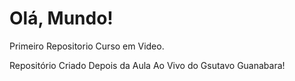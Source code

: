 # Olá, Mundo!
 Primeiro Repositorio Curso em Video.

Repositório Criado Depois da Aula Ao Vivo do Gsutavo Guanabara!
